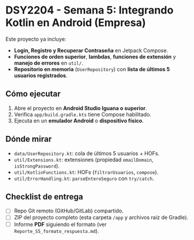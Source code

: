 # DSY2204 - Semana 5: Integrando Kotlin en Android (Empresa)

Este proyecto ya incluye:
- **Login, Registro y Recuperar Contraseña** en Jetpack Compose.
- **Funciones de orden superior**, **lambdas**, **funciones de extensión** y **manejo de errores** en `util/`.
- **Repositorio en memoria** (`UserRepository`) con **lista de últimos 5 usuarios registrados**.

## Cómo ejecutar
1. Abre el proyecto en **Android Studio Iguana o superior**.
2. Verifica `app/build.gradle.kts` tiene Compose habilitado.
3. Ejecuta en un **emulador Android** o **dispositivo físico**.

## Dónde mirar
- `data/UserRepository.kt`: cola de últimos 5 usuarios + HOFs.
- `util/Extensions.kt`: extensiones (propiedad `emailDomain`, `isStrongPassword`).
- `util/KotlinFunctions.kt`: HOFs (`filtrarUsuarios`, `compose`).
- `util/ErrorHandling.kt`: `parseEnteroSeguro` con `try/catch`.

## Checklist de entrega
- [ ] Repo Git remoto (GitHub/GitLab) compartido.
- [ ] ZIP del proyecto completo (esta carpeta `/app` y archivos raíz de Gradle).
- [ ] Informe **PDF** siguiendo el formato (ver `Reporte_S5_formato_respuesta.md`).